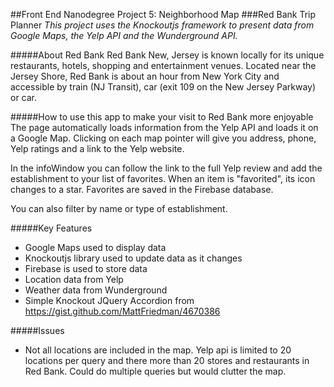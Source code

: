 ##Front End Nanodegree Project 5: Neighborhood Map
###Red Bank Trip Planner
*This project uses the Knockoutjs framework to present data from Google Maps, the Yelp API and the Wunderground API.*

#####About Red Bank
Red Bank New, Jersey is known locally for its unique restaurants, hotels, shopping and entertainment venues.  Located near the Jersey Shore, Red Bank is about an hour from New York City and accessible by train (NJ Transit), car (exit 109 on the New Jersey Parkway) or car.

#####How to use this app to make your visit to Red Bank more enjoyable
The page automatically loads information from the Yelp API and loads it on a Google Map.  Clicking on each map pointer will give you address, phone, Yelp ratings and a link to the Yelp website.

In the infoWindow you can follow the link to the full Yelp review and add the establishment to your list of favorites.  When an item is "favorited", its icon changes to a star.  Favorites are saved in the Firebase database.

You can also filter by name or type of establishment.

#####Key Features
* Google Maps used to display data
* Knockoutjs library used to update data as it changes
* Firebase is used to store data
* Location data from Yelp
* Weather data from Wunderground
* Simple Knockout JQuery Accordion from https://gist.github.com/MattFriedman/4670386

#####Issues
* Not all locations are included in the map.  Yelp api is limited to 20 locations per query and there more than 20 stores and restaurants in Red Bank.  Could do multiple queries but would clutter the map.
